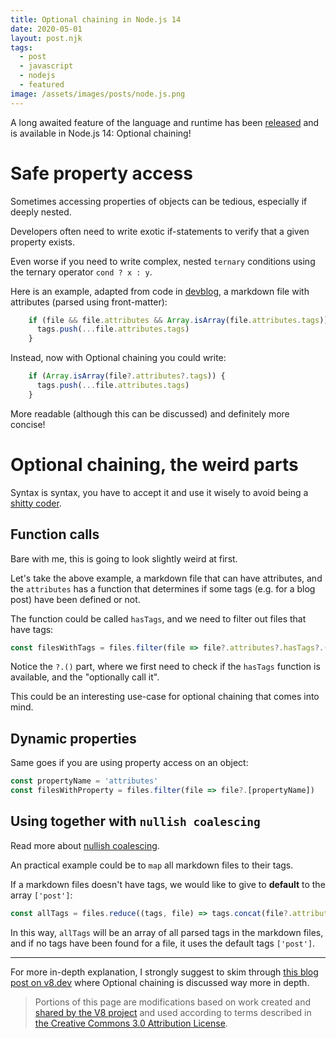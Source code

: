 ```yaml
---
title: Optional chaining in Node.js 14
date: 2020-05-01
layout: post.njk
tags:
  - post
  - javascript
  - nodejs
  - featured
image: /assets/images/posts/node.js.png
---
```


A long awaited feature of the language and runtime has been [released](https://medium.com/@nodejs/node-js-version-14-available-now-8170d384567e) and is available in Node.js 14: Optional chaining!

# Safe property access

Sometimes accessing properties of objects can be tedious, especially if deeply nested.

Developers often need to write exotic if-statements to verify that a given property exists.

Even worse if you need to write complex, nested `ternary` conditions using the ternary operator `cond ? x : y`.

Here is an example, adapted from code in [devblog](https://github.com/christian-fei/devblog), a markdown file with attributes (parsed using front-matter):

```js
    if (file && file.attributes && Array.isArray(file.attributes.tags)) {
      tags.push(...file.attributes.tags)
    }
```

Instead, now with Optional chaining you could write:

```js
    if (Array.isArray(file?.attributes?.tags)) {
      tags.push(...file.attributes.tags)
    }
```

More readable (although this can be discussed) and definitely more concise!

# Optional chaining, the weird parts

Syntax is syntax, you have to accept it and use it wisely to avoid being a [shitty coder](http://shittysomething.com/).

## Function calls

Bare with me, this is going to look slightly weird at first.

Let's take the above example, a markdown file that can have attributes, and the `attributes` has a function that determines if some tags (e.g. for a blog post) have been defined or not.

The function could be called `hasTags`, and we need to filter out files that have tags:

```js
const filesWithTags = files.filter(file => file?.attributes?.hasTags?.())
```

Notice the `?.()` part, where we first need to check if the `hasTags` function is available, and the "optionally call it".

This could be an interesting use-case for optional chaining that comes into mind.

## Dynamic properties

Same goes if you are using property access on an object:

```js
const propertyName = 'attributes'
const filesWithProperty = files.filter(file => file?.[propertyName])
```

## Using together with `nullish coalescing`

Read more about [nullish coalescing](/posts/2020-05-01-Nullish-coalescing-in-Node.js-14/).

An practical example could be to `map` all markdown files to their tags.

If a markdown files doesn't have tags, we would like to give to **default** to the array `['post']`:

```js
const allTags = files.reduce((tags, file) => tags.concat(file?.attributes?.tags ?? ['post']), [])
```

In this way, `allTags` will be an array of all parsed tags in the markdown files, and if no tags have been found for a file, it uses the default tags `['post']`.

---

For more in-depth explanation, I strongly suggest to skim through [this blog post on v8.dev](https://v8.dev/features/optional-chaining) where Optional chaining is discussed way more in depth.

<blockquote><p>Portions of this page are modifications based on work created and <a href="/terms#site-policies">shared by the V8 project</a> and used according to terms described in <a href="https://creativecommons.org/licenses/by/3.0/">the Creative Commons 3.0 Attribution License</a>.</p></blockquote>
